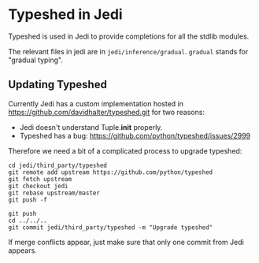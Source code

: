 # Typeshed in Jedi

Typeshed is used in Jedi to provide completions for all the stdlib modules.

The relevant files in jedi are in `jedi/inference/gradual`. `gradual` stands
for "gradual typing".

## Updating Typeshed

Currently Jedi has a custom implementation hosted in
https://github.com/davidhalter/typeshed.git for two reasons:

- Jedi doesn't understand Tuple.__init__ properly.
- Typeshed has a bug: https://github.com/python/typeshed/issues/2999

Therefore we need a bit of a complicated process to upgrade typeshed:

    cd jedi/third_party/typeshed
    git remote add upstream https://github.com/python/typeshed
    git fetch upstream
    git checkout jedi
    git rebase upstream/master
    git push -f

    git push
    cd ../../..
    git commit jedi/third_party/typeshed -m "Upgrade typeshed"

If merge conflicts appear, just make sure that only one commit from Jedi
appears.
